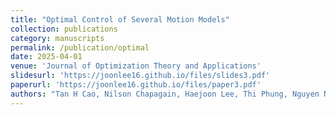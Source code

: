 ```yaml
---
title: "Optimal Control of Several Motion Models"
collection: publications
category: manuscripts
permalink: /publication/optimal
date: 2025-04-01
venue: 'Journal of Optimization Theory and Applications'
slidesurl: 'https://joonlee16.github.io/files/slides3.pdf'
paperurl: 'https://joonlee16.github.io/files/paper3.pdf'
authors: "Tan H Cao, Nilson Chapagain, Haejoon Lee, Thi Phung, Nguyen Nang Thieu"
---
```


